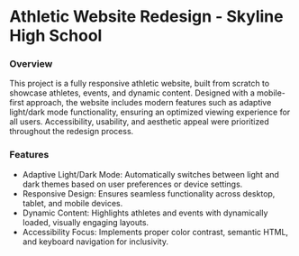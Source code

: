 # Athletic Website Redesign - Skyline High School
### **Overview**
This project is a fully responsive athletic website, built from scratch to showcase athletes, events, and dynamic content. Designed with a mobile-first approach, the website includes modern features such as adaptive light/dark mode functionality, ensuring an optimized viewing experience for all users. Accessibility, usability, and aesthetic appeal were prioritized throughout the redesign process.

### **Features**
- Adaptive Light/Dark Mode: Automatically switches between light and dark themes based on user preferences or device settings.
- Responsive Design: Ensures seamless functionality across desktop, tablet, and mobile devices.
- Dynamic Content: Highlights athletes and events with dynamically loaded, visually engaging layouts.
- Accessibility Focus: Implements proper color contrast, semantic HTML, and keyboard navigation for inclusivity.

